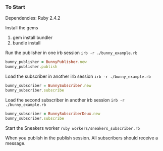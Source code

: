 ### To Start
Dependencies: Ruby 2.4.2

Install the gems
1. gem install bundler
2. bundle install

Run the publisher in one irb session
`irb -r ./bunny_example.rb`
```ruby
bunny_publisher = BunnyPublisher.new
bunny_publisher.publish
```

Load the subscriber in another irb session
`irb -r ./bunny_example.rb`
```ruby
bunny_subscriber = BunnySubscriber.new
bunny_subscriber.subscribe
```
Load the second subscriber in another irb session
`irb -r ./bunny_example.rb`
```ruby
bunny_subscriber = BunnySubscriberDeux.new
bunny_subscriber.subscribe
```
Start the Sneakers worker
`ruby workers/sneakers_subscriber.rb`

When you publish in the publish session.
All subscribers should receive a message.
